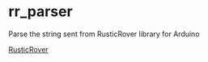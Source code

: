 # rr_parser
Parse the string sent from RusticRover library for Arduino

[RusticRover](https://github.com/hakoroboken/rustic_rover)
